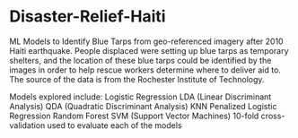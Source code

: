 # Disaster-Relief-Haiti
ML Models to Identify Blue Tarps from geo-referenced imagery after 2010 Haiti earthquake.
People displaced were setting up blue tarps as temporary shelters, and the location of these blue tarps could be identified by the images in order to help rescue workers determine where to deliver aid to. The source of the data is from the Rochester Institute of Technology.

Models explored include:
  Logistic Regression
  LDA (Linear Discriminant Analysis)
  QDA (Quadratic Discriminant Analysis)
  KNN
  Penalized Logistic Regression
  Random Forest
  SVM (Support Vector Machines)
10-fold cross-validation used to evaluate each of the models
